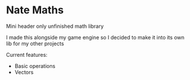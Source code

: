 # Nate Maths

Mini header only unfinished math library

I made this alongside my game engine so I decided to make it into its own lib for my other projects

Current features:
- Basic operations
- Vectors